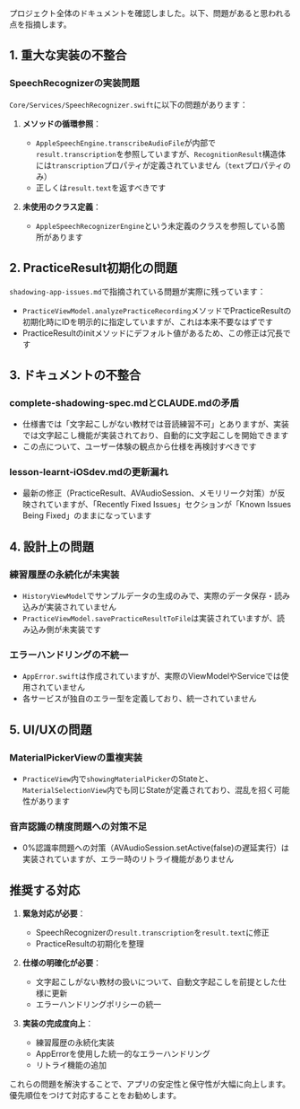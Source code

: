 プロジェクト全体のドキュメントを確認しました。以下、問題があると思われる点を指摘します。

## 1. 重大な実装の不整合

### SpeechRecognizerの実装問題
`Core/Services/SpeechRecognizer.swift`に以下の問題があります：

1. **メソッドの循環参照**：
   - `AppleSpeechEngine.transcribeAudioFile`が内部で`result.transcription`を参照していますが、`RecognitionResult`構造体には`transcription`プロパティが定義されていません（`text`プロパティのみ）
   - 正しくは`result.text`を返すべきです

2. **未使用のクラス定義**：
   - `AppleSpeechRecognizerEngine`という未定義のクラスを参照している箇所があります

## 2. PracticeResult初期化の問題

`shadowing-app-issues.md`で指摘されている問題が実際に残っています：
- `PracticeViewModel.analyzePracticeRecording`メソッドでPracticeResultの初期化時にIDを明示的に指定していますが、これは本来不要なはずです
- PracticeResultのinitメソッドにデフォルト値があるため、この修正は冗長です

## 3. ドキュメントの不整合

### complete-shadowing-spec.mdとCLAUDE.mdの矛盾
- 仕様書では「文字起こしがない教材では音読練習不可」とありますが、実装では文字起こし機能が実装されており、自動的に文字起こしを開始できます
- この点について、ユーザー体験の観点から仕様を再検討すべきです

### lesson-learnt-iOSdev.mdの更新漏れ
- 最新の修正（PracticeResult、AVAudioSession、メモリリーク対策）が反映されていますが、「Recently Fixed Issues」セクションが「Known Issues Being Fixed」のままになっています

## 4. 設計上の問題

### 練習履歴の永続化が未実装
- `HistoryViewModel`でサンプルデータの生成のみで、実際のデータ保存・読み込みが実装されていません
- `PracticeViewModel.savePracticeResultToFile`は実装されていますが、読み込み側が未実装です

### エラーハンドリングの不統一
- `AppError.swift`は作成されていますが、実際のViewModelやServiceでは使用されていません
- 各サービスが独自のエラー型を定義しており、統一されていません

## 5. UI/UXの問題

### MaterialPickerViewの重複実装
- `PracticeView`内で`showingMaterialPicker`のStateと、`MaterialSelectionView`内でも同じStateが定義されており、混乱を招く可能性があります

### 音声認識の精度問題への対策不足
- 0%認識率問題への対策（AVAudioSession.setActive(false)の遅延実行）は実装されていますが、エラー時のリトライ機能がありません

## 推奨する対応

1. **緊急対応が必要**：
   - SpeechRecognizerの`result.transcription`を`result.text`に修正
   - PracticeResultの初期化を整理

2. **仕様の明確化が必要**：
   - 文字起こしがない教材の扱いについて、自動文字起こしを前提とした仕様に更新
   - エラーハンドリングポリシーの統一

3. **実装の完成度向上**：
   - 練習履歴の永続化実装
   - AppErrorを使用した統一的なエラーハンドリング
   - リトライ機能の追加

これらの問題を解決することで、アプリの安定性と保守性が大幅に向上します。優先順位をつけて対応することをお勧めします。